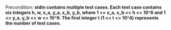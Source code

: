Precondition: **stdin contains multiple test cases. Each test case contains six integers h, w, x_a, y_a, x_b, y_b, where 1 <= x_a, x_b <= h <= 10^6 and 1 <= y_a, y_b <= w <= 10^9. The first integer t (1 <= t <= 10^4) represents the number of test cases.**